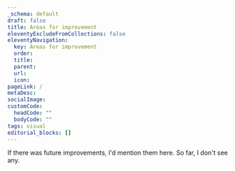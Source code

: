 ```yaml
---
_schema: default
draft: false
title: Areas for improvement
eleventyExcludeFromCollections: false
eleventyNavigation:
  key: Areas for improvement
  order: 
  title:
  parent:
  url:
  icon:
pageLink: /
metaDesc: 
socialImage:
customCode:
  headCode: ""
  bodyCode: ""
tags: visual
editorial_blocks: []
---
```

If there was future improvements, I'd mention them here. So far, I don't see any.